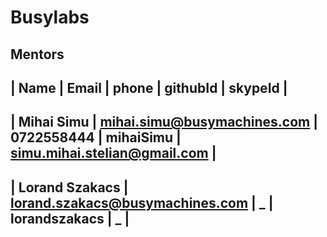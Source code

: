 # Busylabs

## Mentors

| Name              | Email                               |    phone      | githubId      | skypeId                        |
---------------------------------------------------------------------------------------------------------------------------- 
| Mihai Simu        | mihai.simu@busymachines.com         | 0722558444    | mihaiSimu     | simu.mihai.stelian@gmail.com   |
----------------------------------------------------------------------------------------------------------------------------
| Lorand Szakacs    | lorand.szakacs@busymachines.com     | _             | lorandszakacs |  _                             |
----------------------------------------------------------------------------------------------------------------------------


